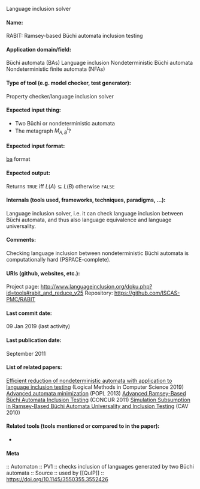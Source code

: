 Language inclusion solver

#### Name:
RABIT: Ramsey-based Büchi automata inclusion testing

#### Application domain/field:
Büchi automata (BAs)
Language inclusion
Nondeterministic Büchi automata
Nondeterministic finite automata (NFAs)

#### Type of tool (e.g. model checker, test generator):
Property checker/language inclusion solver

#### Expected input thing:
- Two Büchi or nondeterministic automata
- The metagraph $M^I_{A,B}$?

#### Expected input format:
[ba](../Formats/ba.md) format

#### Expected output:
Returns `TRUE` iff $L(A) \subseteq L(B)$ otherwise `FALSE`

#### Internals (tools used, frameworks, techniques, paradigms, ...):
Language inclusion solver, i.e. it can check language inclusion between Büchi automata, and thus also language equivalence and language universality.

#### Comments:
Checking language inclusion between nondeterministic Büchi automata is computationally hard (PSPACE-complete).

#### URIs (github, websites, etc.):
Project page: http://www.languageinclusion.org/doku.php?id=tools#rabit_and_reduce_v25
Repository: https://github.com/ISCAS-PMC/RABIT

#### Last commit date:
09 Jan 2019 (last activity)

#### Last publication date:
September 2011

#### List of related papers:
[Efficient reduction of nondeterministic automata with application to language inclusion testing](https://doi.org/10.23638/LMCS-15(1:12)2019) (Logical Methods in Computer Science 2019)
[Advanced automata minimization](https://doi.org/10.1145/2480359.2429079) (POPL 2013)
[Advanced Ramsey-Based Büchi Automata Inclusion Testing](https://doi.org/10.1007/978-3-642-23217-6_13) (CONCUR 2011)
[Simulation Subsumption in Ramsey-Based Büchi Automata Universality and Inclusion Testing](https://doi.org/10.1007/978-3-642-14295-6_14) (CAV 2010)

#### Related tools (tools mentioned or compared to in the paper):
-

#### Meta
:: Automaton
:: PV1 :: checks inclusion of languages generated by two Büchi automata
:: Source :: used by [[QuIP]] :: https://doi.org/10.1145/3550355.3552426
